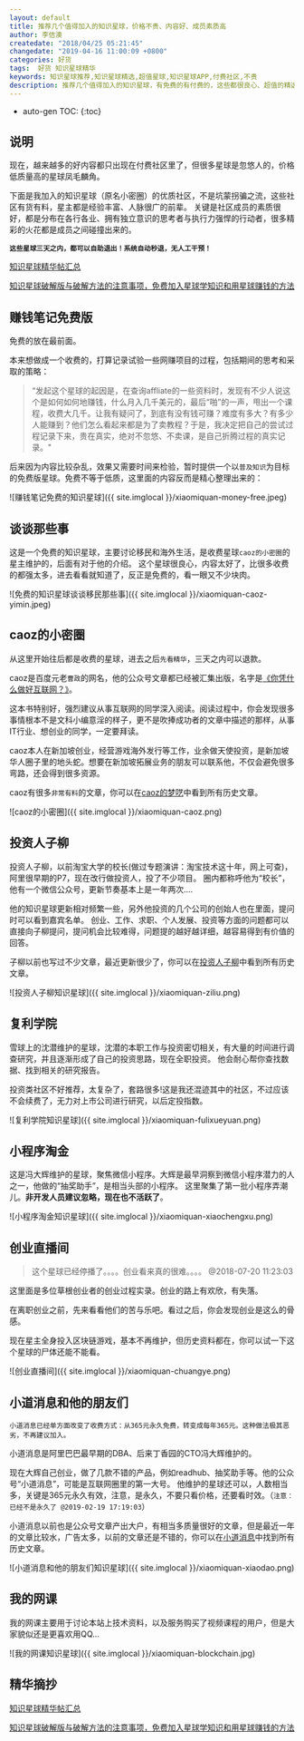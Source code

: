 ```yaml
---
layout: default
title: 推荐几个值得加入的知识星球，价格不贵、内容好、成员素质高
author: 李佶澳
createdate: "2018/04/25 05:21:45"
changedate: "2019-04-16 11:00:09 +0800"
categories: 好货
tags:  好货 知识星球精华
keywords: 知识星球推荐,知识星球精选,超值星球,知识星球APP,付费社区,不贵
description: 推荐几个值得加入的知识星球，有免费的有付费的，这些都很良心、超值的精选星球，值得推荐的知识星球比较少，质量高价格低的知识星球更是凤毛麟角。
---
```


* auto-gen TOC:
{:toc}

## 说明

现在，越来越多的好内容都只出现在付费社区里了，但很多星球是忽悠人的，价格低质量高的星球凤毛麟角。

下面是我加入的知识星球（原名小密圈）的优质社区，不是坑蒙拐骗之流，这些社区有货有料，星主都是经验丰富、人脉很广的前辈。
关键是社区成员的素质很好，都是分布在各行各业、拥有独立意识的思考者与执行力强悍的行动者，很多精彩的火花都是成员之间碰撞出来的。

**`这些星球三天之内，都可以自助退出！系统自动秒退，无人工干预！`**

[知识星球精华帖汇总](https://www.lijiaocn.com/tags/xingqiu.html)

[知识星球破解版与破解方法的注意事项，免费加入星球学知识和用星球赚钱的方法](https://www.lijiaocn.com/%E6%8A%80%E5%B7%A7/2018/12/24/zhishixingqiu-po-jie-mian-fei.html)

## 赚钱笔记免费版

免费的放在最前面。

本来想做成一个收费的，打算记录试验一些网赚项目的过程，包括期间的思考和采取的策略：

>“发起这个星球的起因是，在查询affliate的一些资料时，发现有不少人说这个是如何如何地赚钱，什么月入几千美元的，最后“啪”的一声，甩出一个课程，收费大几千。让我有疑问了，到底有没有钱可赚？难度有多大？有多少人能赚到？他们怎么看起来都是为了卖教程？于是，我决定把自己的尝试过程记录下来，贵在真实，绝对不忽悠、不卖课，是自己折腾过程的真实记录。"

后来因为内容比较杂乱，效果又需要时间来检验，暂时提供一个以`普及知识`为目标的免费版星球。免费不等于低质，这里面的内容反而是精心整理出来的：

![赚钱笔记免费的知识星球]({{ site.imglocal }}/xiaomiquan-money-free.jpeg)

## 谈谈那些事

这是一个免费的知识星球，主要讨论移民和海外生活，是收费星球`caoz的小密圈`的星主维护的，后面有对于他的介绍。
这个星球很良心，内容太好了，比很多收费的都强太多，进去看看就知道了，反正是免费的，看一眼又不少块肉。

![免费的知识星球谈谈移民那些事]({{ site.imglocal }}/xiaomiquan-caoz-yimin.jpeg)


## caoz的小密圈

从这里开始往后都是收费的星球，进去之后`先看精华`，三天之内可以退款。

caoz是百度元老`曹政`的网名，他的公众号文章都已经被汇集出版，名字是[《你凭什么做好互联网？》][13]。

这本书特别好，强烈建议从事互联网的同学深入阅读。阅读过程中，你会发现很多事情根本不是文科小编意淫的样子，更不是吹捧成功者的文章中描述的那样，从事IT行业、想创业的同学，一定要拜读。

caoz本人在新加坡创业，经营游戏海外发行等工作，业余做天使投资，是新加坡华人圈子里的地头蛇。想要在新加坡拓展业务的朋友可以联系他，不仅会避免很多弯路，还会得到很多资源。

caoz有很多`非常有料`的文章，你可以在[caoz的梦呓](https://yanshukankan.com/categories/caozsay/)中看到所有历史文章。

![caoz的小密圈]({{ site.imglocal }}/xiaomiquan-caoz.png)

## 投资人子柳

投资人子柳，以前淘宝大学的校长(做过专题演讲：淘宝技术这十年，网上可查)，阿里很早期的P7，现在改行做投资人，投了不少项目。
圈内都称呼他为“校长”，他有一个微信公众号，更新节奏基本上是一年两次....

他的知识星球更新相对频繁一些，另外他投资的几个公司的创始人也在里面，提问时可以看到嘉宾名单。
创业、工作、求职、个人发展、投资等方面的问题都可以直接向子柳提问，提问机会比较难得，问题提的越好越详细，越容易得到有价值的回答。

子柳以前也写过不少文章，最近更新很少了，你可以在[投资人子柳](https://yanshukankan.com/categories/vc-ziliu/)中看到所有历史文章。

![投资人子柳知识星球]({{ site.imglocal }}/xiaomiquan-ziliu.png)

## 复利学院

雪球上的沈潜维护的星球，沈潜的本职工作与投资密切相关，有大量的时间进行调查研究，并且逐渐形成了自己的投资思路，现在全职投资。
他会耐心帮你查找数据、找到相关的研究报告。

投资类社区不好推荐，太复杂了，套路很多!这是我还混迹其中的社区，不过应该不会续费了，无力对上市公司进行研究，以后定投指数。

![复利学院知识星球]({{ site.imglocal }}/xiaomiquan-fulixueyuan.png)

## 小程序淘金

这是冯大辉维护的星球，聚焦微信小程序。大辉是最早洞察到微信小程序潜力的人之一，他做的“抽奖助手”，是相当头部的小程序。
这里聚集了第一批小程序弄潮儿。**非开发人员建议忽略，现在也不活跃了**。

![小程序淘金知识星球]({{ site.imglocal }}/xiaomiquan-xiaochengxu.png)

## 创业直播间

>这个星球已经停播了。。。。创业看来真的很难。。。。 @2018-07-20 11:23:03

这里面是多位草根创业者的创业过程实录。创业的路上有欢欣，有失落。

在离职创业之前，先来看看他们的苦与乐吧。看过之后，你会发现创业是这么的骨感。

现在星主全身投入区块链游戏，基本不再维护，但历史资料都在，你可以试一下这个星球的尸体还能不能看。

![创业直播间]({{ site.imglocal }}/xiaomiquan-chuangye.png)

## 小道消息和他的朋友们

`小道消息已经单方面改变了收费方式：从365元永久免费，转变成每年365元。这种做法极其恶劣，不再建议加入。`

小道消息是阿里巴巴最早期的DBA、后来丁香园的CTO冯大辉维护的。

现在大辉自己创业，做了几款不错的产品，例如readhub、抽奖助手等。他的公众号“小道消息”，可能是互联网圈里的第一大号。
他维护的星球还可以，人数相当多，关键是365元永久有效，注意，是永久，不要只看价格，还要看时效。（`注意：已经不是永久了 @2019-02-19 17:19:03`）

小道消息以前也是公众号文章产出大户，有相当多质量很好的文章，但是最近一年的文章比较水，广告太多，以前的文章还是不错的，你可以在[小道消息](https://yanshukankan.com/categories/WebNotes/)中找到所有历史文章。

![小道消息和他的朋友们知识星球]({{ site.imglocal }}/xiaomiquan-xiaodao.png)

## 我的网课

我的网课主要用于讨论本站上技术资料，以及服务购买了视频课程的用户，但是大家貌似还是更喜欢用QQ...

![我的网课知识星球]({{ site.imglocal }}/xiaomiquan-blockchain.jpg)

## 精华摘抄

[知识星球精华帖汇总](https://www.lijiaocn.com/tags/xingqiu.html)

[知识星球破解版与破解方法的注意事项，免费加入星球学知识和用星球赚钱的方法](https://www.lijiaocn.com/%E6%8A%80%E5%B7%A7/2018/12/24/zhishixingqiu-po-jie-mian-fei.html)

[13]: https://www.amazon.cn/s/ref=as_li_ss_tl?_encoding=UTF8&camp=536&creative=3132&crid=11AJ8VPOWM9EM&field-keywords=%E4%BD%A0%E5%87%AD%E4%BB%80%E4%B9%88%E5%81%9A%E5%A5%BD%E4%BA%92%E8%81%94%E7%BD%91%20%E4%BB%8E%E6%8A%80%E6%9C%AF%E6%80%9D%E7%BB%B4%E5%88%B0%E5%95%86%E4%B8%9A%E9%80%BB%E8%BE%91&linkCode=ur2&sprefix=%E4%BD%A0%E5%87%AD%E4%BB%80%E4%B9%88%E5%81%9A%E5%A5%BD%2Caps%2C134&tag=znrio-23&url=search-alias%3Daps "《你凭什么做好互联网？》"
